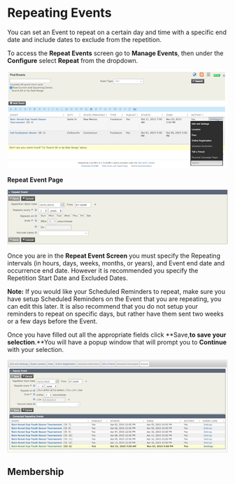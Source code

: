 Repeating Events
================

You can set an Event to repeat on a certain day and time with a specific
end date and include dates to exclude from the repetition.

To access the **Repeat Events** screen go to **Manage Events**, then
under the **Configure** select **Repeat** from the dropdown.

![](/images/Repeating%20Events.png)

**Repeat Event Page**

![](/images/Repeting%20Event%20Page.png)

Once you are in the **Repeat Event Screen** you must specify the
Repeating intervals (in hours, days, weeks, months, or years), and Event
end date and occurrence end date. However it is recommended you specify
the Repetition Start Date and Excluded Dates.

**Note:** If you would like your Scheduled Reminders to repeat, make
sure you have setup Scheduled Reminders on the Event that you are
repeating, you can edit this later. It is also recommend that you do not
setup your reminders to repeat on specific days, but rather have them
sent two weeks or a few days before the Event.

Once you have filled out all the appropriate fields click
**Save,**to save your selection**.**You will have a popup window that
will prompt you to **Continue** with your selection. 

![](/images/Repeated%20Event.png)

Membership
----------
